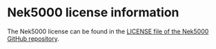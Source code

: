 # Nek5000 license information

The Nek5000 license can be found in the
[LICENSE file of the Nek5000 GitHub repository](https://github.com/Nek5000/Nek5000/blob/master/LICENSE).
